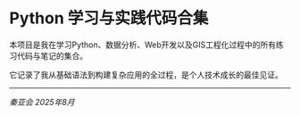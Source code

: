 # Python 学习与实践代码合集

本项目是我在学习Python、数据分析、Web开发以及GIS工程化过程中的所有练习代码与笔记的集合。

它记录了我从基础语法到构建复杂应用的全过程，是个人技术成长的最佳见证。

---
*秦亚会*
*2025年8月*
